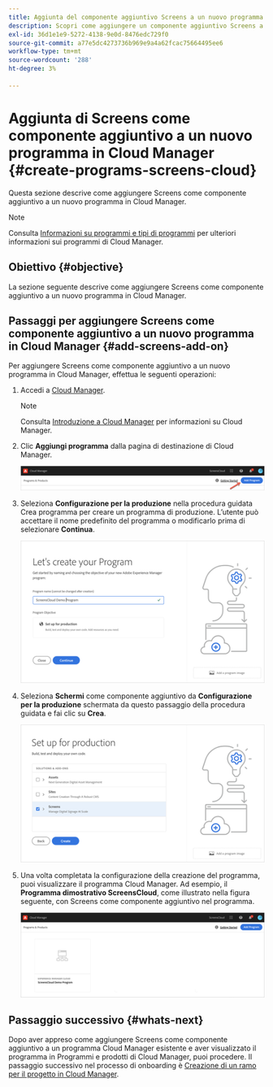 ```yaml
---
title: Aggiunta del componente aggiuntivo Screens a un nuovo programma in Cloud Manager
description: Scopri come aggiungere un componente aggiuntivo Screens a un nuovo programma in Cloud Manager per Screens as a Cloud Service.
exl-id: 36d1e1e9-5272-4138-9e0d-8476edc729f0
source-git-commit: a77e5dc4273736b969e9a4a62fcac75664495ee6
workflow-type: tm+mt
source-wordcount: '288'
ht-degree: 3%

---
```


# Aggiunta di Screens come componente aggiuntivo a un nuovo programma in Cloud Manager {#create-programs-screens-cloud}

Questa sezione descrive come aggiungere Screens come componente aggiuntivo a un nuovo programma in Cloud Manager.

>[!NOTE]
>Consulta [Informazioni su programmi e tipi di programmi](https://experienceleague.adobe.com/docs/experience-manager-cloud-service/content/implementing/using-cloud-manager/programs/program-types.html?lang=it) per ulteriori informazioni sui programmi di Cloud Manager.

## Obiettivo {#objective}

La sezione seguente descrive come aggiungere Screens come componente aggiuntivo a un nuovo programma in Cloud Manager.

## Passaggi per aggiungere Screens come componente aggiuntivo a un nuovo programma in Cloud Manager {#add-screens-add-on}

Per aggiungere Screens come componente aggiuntivo a un nuovo programma in Cloud Manager, effettua le seguenti operazioni:

1. Accedi a [Cloud Manager](https://my.cloudmanager.adobe.com/).

   >[!NOTE]
   >Consulta [Introduzione a Cloud Manager](https://experienceleague.adobe.com/docs/experience-manager-cloud-service/content/onboarding/journey/cloud-manager.html?lang=it) per informazioni su Cloud Manager.

1. Clic **Aggiungi programma** dalla pagina di destinazione di Cloud Manager.

   ![immagine](/help/screens-cloud/assets/onboarding/onboard-screens-addon1.png)

1. Seleziona **Configurazione per la produzione** nella procedura guidata Crea programma per creare un programma di produzione. L’utente può accettare il nome predefinito del programma o modificarlo prima di selezionare **Continua**.

   ![immagine](/help/screens-cloud/assets/onboarding/onboard-screens-addon2.png)

1. Seleziona **Schermi** come componente aggiuntivo da **Configurazione per la produzione** schermata da questo passaggio della procedura guidata e fai clic su **Crea**.

   ![immagine](/help/screens-cloud/assets/onboarding/onboard-screens-addon3.png)

1. Una volta completata la configurazione della creazione del programma, puoi visualizzare il programma Cloud Manager. Ad esempio, il **Programma dimostrativo ScreensCloud**, come illustrato nella figura seguente, con Screens come componente aggiuntivo nel programma.

   ![immagine](/help/screens-cloud/assets/onboarding/onboard-screens-addon4.png)

## Passaggio successivo {#whats-next}

Dopo aver appreso come aggiungere Screens come componente aggiuntivo a un programma Cloud Manager esistente e aver visualizzato il programma in Programmi e prodotti di Cloud Manager, puoi procedere. Il passaggio successivo nel processo di onboarding è [Creazione di un ramo per il progetto in Cloud Manager](/help/screens-cloud/onboarding-screens-cloud/creating-a-branch.md).
